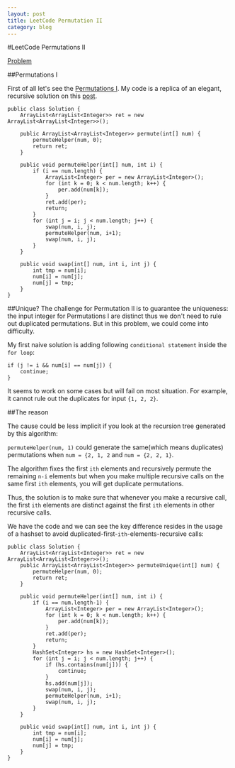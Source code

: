 ```yaml
---
layout: post
title: LeetCode Permutation II
category: blog
---
```

#LeetCode Permutations II

[Problem](http://oj.leetcode.com/problems/permutations-ii/)

##Permutations I

First of all let's see the [Permutations I](http://oj.leetcode.com/problems/permutations/). My code is a replica of an elegant, recursive solution on this [post](http://www.geeksforgeeks.org/write-a-c-program-to-print-all-permutations-of-a-given-string/).

	public class Solution {
		ArrayList<ArrayList<Integer>> ret = new ArrayList<ArrayList<Integer>>();

	    public ArrayList<ArrayList<Integer>> permute(int[] num) {
	    	permuteHelper(num, 0);
	    	return ret;
	    }
	    
	    public void permuteHelper(int[] num, int i) {
	    	if (i == num.length) {
	    		ArrayList<Integer> per = new ArrayList<Integer>();
	    		for (int k = 0; k < num.length; k++) {
	    			per.add(num[k]);
	    		}
	    		ret.add(per);
	    		return;
	    	}
	    	for (int j = i; j < num.length; j++) {
	    		swap(num, i, j);
	    		permuteHelper(num, i+1);
	    		swap(num, i, j);
	    	}
	    }
	    
	    public void swap(int[] num, int i, int j) {
	    	int tmp = num[i];
	    	num[i] = num[j];
	    	num[j] = tmp;
	    }
	}
	
##Unique?
The challenge for Permutation II is to guarantee the uniqueness: the input integer for Permutations I are distinct thus we don't need to rule out duplicated permutations. But in this problem, we could come into difficulty.

My first naive solution is adding following `conditional statement` inside the `for loop`:
	
	if (j != i && num[i] == num[j]) { 
		continue;
	}
	
It seems to work on some cases but will fail on most situation. For example, it cannot rule out the duplicates for input `{1, 2, 2}`.

##The reason

The cause could be less implicit if you look at the recursion tree generated by this algorithm: 

`permuteHelper(num, 1)` could generate the same(which means duplicates) permutations when `num = {2, 1, 2` and `num = {2, 2, 1}`.

The algorithm fixes the first `ith` elements and recursively permute the remaining `n-i` elements but when you make multiple recursive calls on the same first `ith` elements, you will get duplicate permutations. 

Thus, the solution is to make sure that whenever you make a recursive call, the first `ith` elements are distinct against the first `ith` elements in other recursive calls.

We have the code and we can see the key difference resides in the usage of a hashset to avoid duplicated-first-`ith`-elements-recursive calls: 

	public class Solution {
		ArrayList<ArrayList<Integer>> ret = new ArrayList<ArrayList<Integer>>();
		public ArrayList<ArrayList<Integer>> permuteUnique(int[] num) {
			permuteHelper(num, 0);
			return ret;
		}

		public void permuteHelper(int[] num, int i) {
			if (i == num.length-1) {
				ArrayList<Integer> per = new ArrayList<Integer>();
				for (int k = 0; k < num.length; k++) {
					per.add(num[k]);
				}
				ret.add(per);
				return;
			}
			HashSet<Integer> hs = new HashSet<Integer>();
			for (int j = i; j < num.length; j++) {
				if (hs.contains(num[j])) {
					continue;
				}
				hs.add(num[j]);
				swap(num, i, j);
				permuteHelper(num, i+1);
				swap(num, i, j);
			}
		}

		public void swap(int[] num, int i, int j) {
			int tmp = num[i];
			num[i] = num[j];
			num[j] = tmp;
		}
	}